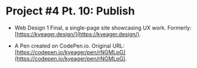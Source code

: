 # Project #4 Pt. 10: Publish

- Web Design 1 Final, a single-page site showcasing UX work. Formerly: [https://kyeager.design/](https://kyeager.design/).

- A Pen created on CodePen.io. Original URL: [https://codepen.io/kyeager/pen/rNGMLpG](https://codepen.io/kyeager/pen/rNGMLpG).
